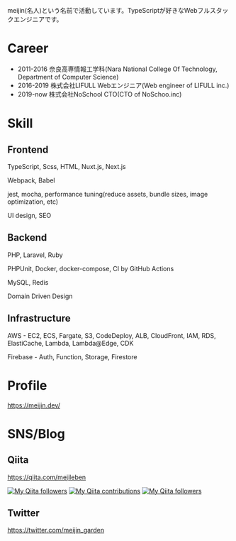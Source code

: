meijin(名人)という名前で活動しています。TypeScriptが好きなWebフルスタックエンジニアです。

# Career

- 2011-2016 奈良高専情報工学科(Nara National College Of Technology, Department of Computer Science)
- 2016-2019 株式会社LIFULL Webエンジニア(Web engineer of LIFULL inc.)
- 2019-now  株式会社NoSchool CTO(CTO of NoSchoo.inc)

# Skill

## Frontend
TypeScript, Scss, HTML, Nuxt.js, Next.js

Webpack, Babel

jest, mocha, performance tuning(reduce assets, bundle sizes, image optimization, etc)

UI design, SEO

## Backend
PHP, Laravel, Ruby

PHPUnit, Docker, docker-compose, CI by GitHub Actions

MySQL, Redis

Domain Driven Design

## Infrastructure
AWS - EC2, ECS, Fargate, S3, CodeDeploy, ALB, CloudFront, IAM, RDS, ElastiCache, Lambda, Lambda@Edge, CDK

Firebase - Auth, Function, Storage, Firestore

# Profile
https://meijin.dev/

# SNS/Blog

## Qiita
https://qiita.com/mejileben

[![My Qiita followers](https://qiita-badge.apiapi.app/s/mejileben/posts.svg)](http://qiita.com/mejileben) [![My Qiita contributions](https://qiita-badge.apiapi.app/s/mejileben/contributions.svg)](http://qiita.com/mejileben) [![My Qiita followers](https://qiita-badge.apiapi.app/s/mejileben/followers.svg)](http://qiita.com/mejileben)

## Twitter
https://twitter.com/meijin_garden
